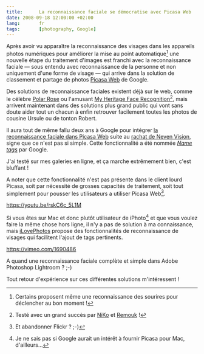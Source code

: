 ```yaml
---
title:      La reconnaissance faciale se démocratise avec Picasa Web
date: 2008-09-18 12:00:00 +02:00
lang:       fr
tags:       [photography, Google]
---
```


Après avoir vu apparaître la reconnaissance des visages dans les appareils photos numériques pour améliorer la mise au point automatique[^i1] une nouvelle étape du traitement d'images est franchi avec la reconnaissance faciale — sous entendu avec reconnaissance de la personne et non uniquement d'une forme de visage — qui arrive dans la solution de classement et partage de photos [Picasa Web](http://picasa.google.com/) de Google.

[^i1]: Certains proposent même une reconnaissance des sourires pour déclencher au bon moment !

Des solutions de reconnaissance faciales existent déjà sur le web, comme le célèbre [Polar Rose](http://www.polarrose.com/) ou l'amusant [My Heritage Face Recognition](http://www.myheritage.fr/reconnaissance-visages-celebrites)[^1], mais arrivent maintenant dans des solutions plus grand public qui vont sans doute aider tout un chacun à enfin retrouver facilement toutes les photos de cousine Ursule ou de tonton Robert.

Il aura tout de même fallu deux ans à Google pour intégrer [la reconnaissance faciale dans Picasa Web](http://fr.mashable.com/2008/09/03/mise-a-jour-et-nouvelles-fonctionnalites-pour-picasa-de-google/) suite au [rachat de Neven Vision](http://www.zorgloob.com/2006/08/google-se-lance-dans-la-reconnaissance.asp), signe que ce n'est pas si simple. Cette fonctionnalité a été nommée *[Name tags](http://picasa.google.com/intl/en_us/features-nametags.html)* par Google.

J'ai testé sur mes galeries en ligne, et ça marche extrêmement bien, c'est bluffant !

A noter que cette fonctionnalité n'est pas présente dans le client lourd Picasa, soit par nécessité de grosses capacités de traitement, soit tout simplement pour pousser les utilisateurs a utiliser Picasa Web[^2].

https://youtu.be/rskC6c_5L1M

Si vous êtes sur Mac et donc plutôt utilisateur de iPhoto[^3] et que vous voulez faire la même chose hors ligne, il n'y a pas de solution à ma connaissance, mais [iLovePhotos](http://www.ilovephotos.com/) propose des fonctionnalités de reconnaissance de visages qui facilitent l'ajout de tags pertinents.

https://vimeo.com/1690486

A quand une reconnaissance faciale complète et simple dans Adobe Photoshop Lightroom ? ;-)

Tout retour d'expérience sur ces différentes solutions m'intéressent !

[^1]: Testé avec un grand succès par [NiKo](http://prendreuncafe.com/blog/post/2007/05/24/Reconnaissance-Faciale) et [Remouk](http://shiii.org/2007/05/24/lhomme-le-plus-classe-du-monde/) !

[^2]: Et abandonner Flickr ? ;-)

[^3]: Je ne sais pas si Google aurait un intérêt à fournir Picasa pour Mac, d'ailleurs…
